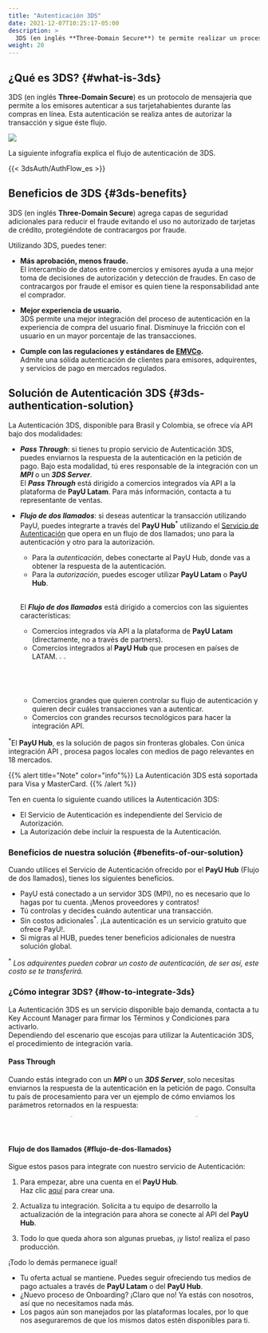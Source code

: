 ```yaml
---
title: "Autenticación 3DS"
date: 2021-12-07T10:25:17-05:00
description: >
  3DS (en inglés **Three-Domain Secure**) te permite realizar un proceso de autenticación intuitivo y amigable con el cliente. 3DS agrega capas de seguridad adicionales para reducir el fraude evitando el uso no autorizado de tarjetas de crédito. 
weight: 20
---
```


## ¿Qué es 3DS? {#what-is-3ds}
3DS (en inglés **Three-Domain Secure**) es un protocolo de mensajería que permite a los emisores autenticar a sus tarjetahabientes durante las compras en línea. Esta autenticación se realiza antes de autorizar la transacción y sigue éste flujo.

![](/assets/3DS/3DS_whatis_es.png)

La siguiente infografía explica el flujo de autenticación de 3DS.

{{< 3dsAuth/AuthFlow_es >}}

## Beneficios de 3DS {#3ds-benefits}
3DS (en inglés **Three-Domain Secure**) agrega capas de seguridad adicionales para reducir el fraude evitando el uso no autorizado de tarjetas de crédito, protegiéndote de contracargos por fraude. 

Utilizando 3DS, puedes tener:

* **Más aprobación, menos fraude.**<br>
El intercambio de datos entre comercios y emisores ayuda a una mejor toma de decisiones de autorización y detección de fraudes. En caso de contracargos por fraude el emisor es quien tiene la responsabilidad ante el comprador.

* **Mejor experiencia de usuario.**<br>
3DS permite una mejor integración del proceso de autenticación en la experiencia de compra del usuario final. Disminuye la fricción con el usuario en un mayor porcentaje de las transacciones.

* **Cumple con las regulaciones y estándares de [EMVCo](https://www.emvco.com/emv-technologies/3d-secure/).**<br>
Admite una sólida autenticación de clientes para emisores, adquirentes, y servicios de pago en mercados regulados. 

## Solución de Autenticación 3DS {#3ds-authentication-solution}
La Autenticación 3DS, disponible para Brasil y Colombia, se ofrece vía API bajo dos modalidades:

* _**Pass Through**_: si tienes tu propio servicio de Autenticación 3DS, puedes enviarnos la respuesta de la autenticación en la petición de pago. Bajo esta modalidad, tú eres responsable de la integración con un _**MPI**_ o un _**3DS Server**_.<br>El _**Pass Through**_ está dirigido a comercios integrados vía API a la plataforma de **PayU Latam**. Para más información, contacta a tu representante de ventas.

* _**Flujo de dos llamados**_: si deseas autenticar la transacción utilizando PayU, puedes integrarte a través del **PayU Hub**<sup>\*</sup> utilizando el [Servicio de Autenticación](https://developers.paymentsos.com/docs/threed-d-secure-authentication-service.html) que opera en un flujo de dos llamados; uno para la autenticación y otro para la autorización.
  - Para la _autenticación_, debes conectarte al PayU Hub, donde vas a obtener la respuesta de la autenticación.
  - Para la _autorización_, puedes escoger utilizar **PayU Latam** o **PayU Hub**.

  <br>El _**Flujo de dos llamados**_ está dirigido a comercios con las siguientes características:
    - Comercios integrados vía API a la plataforma de **PayU Latam** (directamente, no a través de partners).
    - Comercios integrados al **PayU Hub** que procesen en países de LATAM. <img src="/assets/Brasil.png" width="2%"/><img src="/assets/Colombia.png" width="2%"/>
    - Comercios grandes que quieren controlar su flujo de autenticación y quieren decir cuáles transacciones van a autenticar.
    - Comercios con grandes recursos tecnológicos para hacer la integración API.

<sup>\*</sup>El **PayU Hub**, es la solución de pagos sin fronteras globales. Con única integración API , procesa pagos locales con medios de pago relevantes en 18 mercados.

{{% alert title="Note" color="info"%}}
La Autenticación 3DS está soportada para Visa y MasterCard.
{{% /alert %}}

Ten en cuenta lo siguiente cuando utilices la Autenticación 3DS:

* El Servicio de Autenticación es independiente del Servicio de Autorización.
* La Autorización debe incluir la respuesta de la Autenticación.

### Beneficios de nuestra solución {#benefits-of-our-solution}
Cuando utilices el Servicio de Autenticación ofrecido por el **PayU Hub** (Flujo de dos llamados), tienes los siguientes beneficios.

* PayU está conectado a un servidor 3DS (MPI), no es necesario que lo hagas por tu cuenta. ¡Menos proveedores y contratos!
* Tú controlas y decides cuándo autenticar una transacción.
* Sin costos adicionales<sup>\*</sup>. ¡La autenticación es un servicio gratuito que ofrece PayU!.
* Si migras al HUB, puedes tener beneficios adicionales de nuestra solución global.

<sup>\*</sup> _Los adquirentes pueden cobrar un costo de autenticación, de ser así, este costo se te transferirá._

### ¿Cómo integrar 3DS? {#how-to-integrate-3ds}
La Autenticación 3DS es un servicio disponible bajo demanda, contacta a tu Key Account Manager para firmar los Términos y Condiciones para activarlo.<br>Dependiendo del escenario que escojas para utilizar la Autenticación 3DS, el procedimiento de integración varia.

#### Pass Through
Cuando estás integrado con un _**MPI**_ o un _**3DS Server**_, solo necesitas enviarnos la respuesta de la autenticación en la petición de pago. Consulta tu país de procesamiento para ver un ejemplo de cómo enviamos los parámetros retornados en la respuesta:

<div style="display: flex;">
  <div style="float: left;width: 50%;text-align: center;">
    <a href='{{< ref "Payments-API-Brazil.md#considerations" >}}'><img src="/assets/Brasil.png" width="10%"/></a>
  </div>
  <div style="float: left;width: 50%;text-align: center;">
    <a href='{{< ref "Payments-API-Colombia.md#considerations" >}}'><img src="/assets/Colombia.png" width="10%"/></a>
  </div>
</div>
<br>

#### Flujo de dos llamados {#flujo-de-dos-llamados}
Sigue estos pasos para integrate con nuestro servicio de Autenticación:

1. Para empezar, abre una cuenta en el **PayU Hub**.<br>Haz clic [aquí](https://control.paymentsos.com/signup) para crear una.

2. Actualiza tu integración. Solicita a tu equipo de desarrollo la actualización de la integración para ahora se conecte al API del **PayU Hub**.

3. Todo lo que queda ahora son algunas pruebas, ¡y listo! realiza el paso producción. 

¡Todo lo demás permanece igual!

* Tu oferta actual se mantiene. Puedes seguir ofreciendo tus medios de pago actuales a través de **PayU Latam** o del **PayU Hub**.
* ¿Nuevo proceso de Onboarding? ¡Claro que no! Ya estás con nosotros, así que no necesitamos nada más.
* Los pagos aún son manejados por las plataformas locales, por lo que nos aseguraremos de que los mismos datos estén disponibles para ti.
